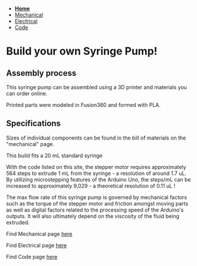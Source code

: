 - **[Home](/Thompson-Syringe-Pump/index)**
- [Mechanical](/Thompson-Syringe-Pump/mechanical)
- [Electrical](/Thompson-Syringe-Pump/electrical)
- [Code](/Thompson-Syringe-Pump/code)

# Build your own Syringe Pump!

## Assembly process

This syringe pump can be assembled using a 3D printer and materials you can order online.

Printed parts were modeled in Fusion360 and formed with PLA.

## Specifications

Sizes of individual components can be found in the bill of materials on the "mechanical" page.

This build fits a 20 mL standard syringe

With the code listed on this site, the stepper motor requires approximately 564 steps to extrude 1 mL from the syringe - a resolution of around 1.7 uL.
By utilizing microstepping features of the Arduino Uno, the steps/mL can be increased to approximately 9,029 - a theoretical resolution of 0.11 uL !

The max flow rate of this syringe pump is governed by mechanical factors such as the torque of the stepper motor and friction amongst moving parts as well as digital factors related to the processing speed of the Arduino's outputs. It will also ultimately depend on the viscosity of the fluid being extruded. 


Find Mechanical page [here](/Thompson-Syringe-Pump/mechanical)

Find Electrical page [here](/Thompson-Syringe-Pump/electrical)

Find Code page [here](/Thompson-Syringe-Pump/code)

